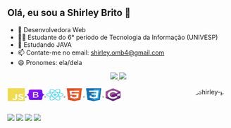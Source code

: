 ## Olá, eu sou a Shirley Brito 👋


- 🔭 Desenvolvedora Web
- 👩‍🎓 Estudante do 6° período de Tecnologia da Informação (UNIVESP)
- 🌱 Estudando JAVA
- 📫 Contate-me no email: shirley.omb4@gmail.com
- 😄 Pronomes: ela/dela

<div align="center">
  <a href="https://www.instagram.com/shirleybrito.dev/">
  <img height="180em" src="https://github-readme-stats.vercel.app/api?username=Shirleyomb&show_icons=true&theme=dracula&include_all_commits=true&count_private=true"/>
  <img height="180em" src="https://github-readme-stats.vercel.app/api/top-langs/?username=Shirleyomb&layout=compact&langs_count=7&theme=dracula"/>
</div>
  
  <div style="display: inline_block"><br>
  <img align="center" alt="Shirley-Js" height="30" width="40" src="https://raw.githubusercontent.com/devicons/devicon/master/icons/javascript/javascript-plain.svg">
  <img align="center" alt="Shirley-B" height="30" width="40" src="https://raw.githubusercontent.com/devicons/devicon/master/icons/bootstrap/bootstrap-original.svg">
  <img align="center" alt="Shirley-React" height="30" width="40" src="https://raw.githubusercontent.com/devicons/devicon/master/icons/react/react-original.svg">
  <img align="center" alt="Shirley-HTML" height="30" width="40" src="https://raw.githubusercontent.com/devicons/devicon/master/icons/html5/html5-original.svg">
  <img align="center" alt="Shirley-CSS" height="30" width="40" src="https://raw.githubusercontent.com/devicons/devicon/master/icons/css3/css3-original.svg">
  <img align="center" alt="Shirley-Csharp" height="30" width="40" src="https://raw.githubusercontent.com/devicons/devicon/master/icons/csharp/csharp-original.svg">

  <img align="right" alt="Shirley-pic" height="300" style="border-radius:50px;" src="https://octodex.github.com/images/femalecodertocat.png">
</div>
  
  ##
  
  <div> 
  <a href="https://www.instagram.com/shirleybrito.dev/" target="_blank"><img src="https://img.shields.io/badge/-Instagram-%23E4405F?style=for-the-badge&logo=instagram&logoColor=white" target="_blank"></a>
 <a href="https://discord.gg/tmcsGKbuMa" target="_blank"><img src="https://img.shields.io/badge/Discord-7289DA?style=for-the-badge&logo=discord&logoColor=white" target="_blank"></a> 
  <a href = "mailto:shirley.omb4@gmail.com"><img src="https://img.shields.io/badge/Gmail-D14836?style=for-the-badge&logo=gmail&logoColor=white" target="_blank"></a>
  <a href="https://www.linkedin.com/in/shirley-brito/" target="_blank"><img src="https://img.shields.io/badge/-LinkedIn-%230077B5?style=for-the-badge&logo=linkedin&logoColor=white" target="_blank"></a> 
 
 
</div>

